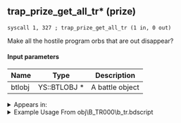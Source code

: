 ## trap_prize_get_all_tr* (prize)

`syscall 1, 327 ; trap_prize_get_all_tr (1 in, 0 out)`

Make all the hostile program orbs that are out disappear?

#### Input parameters
| Name | Type | Description
|------|------|------------
| btlobj   | YS::BTLOBJ *   | A battle object




<details>
	<summary>Appears in:</summary>
| filename | Entity (obj)
|----------|-------------
| obj\B_TR000\b_tr.bdscript       | ((B) Hostile Program)          

</details>

<details>
	<summary>Example Usage From obj\B_TR000\b_tr.bdscript</summary>
```plaintext
L10470:
 pushFromFSp 0
 syscall 1, 327 ; trap_prize_get_all_tr (1 in, 0 out)
 pushFromFSp 0
 pushImm 240
 pushImmf 60
 pushImm 3
 pushImm 0
 gosub 4, L9731
 pushFromFSp 0
 pushImm 240
 pushImm 241
 pushImmf 4
 gosub 4, L8109
 jz L10520
 pushFromFSp 0
 pushImm 241
 pushImm 3
 pushImm 0
 gosub 4, L8154
 jmp L10520
```
</details>


